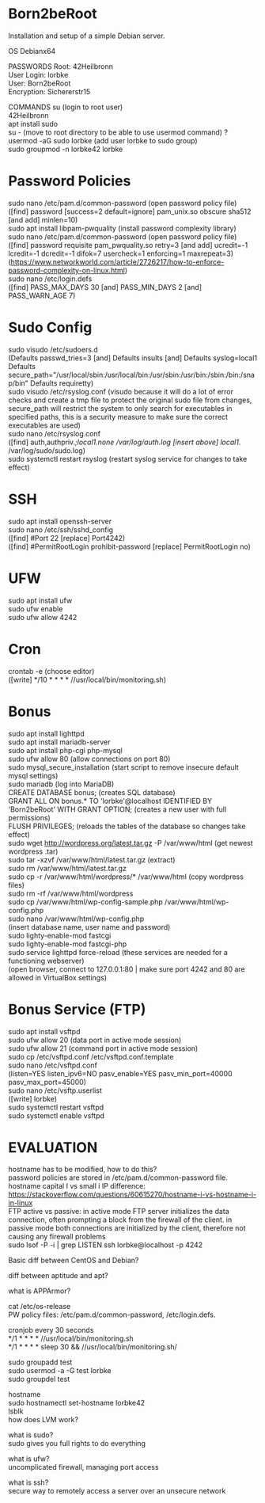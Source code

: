 # Born2beRoot
Installation and setup of a simple Debian server.

OS
Debianx64

PASSWORDS
Root: 42Heilbronn  
User Login: lorbke  
User: Born2beRoot  
Encryption: Sichererstr15  

COMMANDS
su (login to root user)  
42Heilbronn  
apt install sudo  
su - (move to root directory to be able to use usermod command) ?  
usermod -aG sudo lorbke (add user lorbke to sudo group)  
sudo groupmod -n lorbke42 lorbke  
# Password Policies
sudo nano /etc/pam.d/common-password (open password policy file)  
([find] password [success=2 default=ignore] pam_unix.so obscure sha512 [and add] minlen=10)  
sudo apt install libpam-pwquality (install password complexity library)  
sudo nano /etc/pam.d/common-password (open password policy file)  
([find] password        requisite                       pam_pwquality.so retry=3 [and add] ucredit=-1 lcredit=-1 dcredit=-1 difok=7 usercheck=1 enforcing=1 maxrepeat=3) (https://www.networkworld.com/article/2726217/how-to-enforce-password-complexity-on-linux.html)  
sudo nano /etc/login.defs  
([find] PASS_MAX_DAYS 30 [and] PASS_MIN_DAYS 2 [and] PASS_WARN_AGE 7)  
# Sudo Config  
sudo visudo /etc/sudoers.d  
(Defaults  passwd_tries=3 [and] Defaults  insults [and] Defaults  syslog=local1 Defaults          secure_path="/usr/local/sbin:/usr/local/bin:/usr/sbin:/usr/bin:/sbin:/bin:/snap/bin" Defaults requiretty)  
sudo visudo /etc/rsyslog.conf (visudo because it will do a lot of error checks and create a tmp file to protect the original sudo file from changes, secure_path will restrict the system to only search for executables in specified paths, this is a security measure to make sure the correct executables are used)  
sudo nano /etc/rsyslog.conf  
([find] auth,authpriv.*;local1.none     /var/log/auth.log [insert above] local1.*                     /var/log/sudo/sudo.log)  
sudo systemctl restart rsyslog (restart syslog service for changes to take effect)  
# SSH
sudo apt install openssh-server  
sudo nano /etc/ssh/sshd_config  
([find] #Port 22 [replace] Port4242)  
([find] #PermitRootLogin prohibit-password [replace] PermitRootLogin no)  
# UFW
sudo apt install ufw  
sudo ufw enable  
sudo ufw allow 4242  
# Cron
crontab -e (choose editor)  
([write] */10 * * * * //usr/local/bin/monitoring.sh)  

# Bonus
sudo apt install lighttpd  
sudo apt install mariadb-server  
sudo apt install php-cgi php-mysql  
sudo ufw allow 80 (allow connections on port 80)  
sudo mysql_secure_installation (start script to remove insecure default mysql settings)  
sudo mariadb (log into MariaDB)  
CREATE DATABASE bonus; (creates SQL database)  
GRANT ALL ON bonus.* TO 'lorbke'@localhost IDENTIFIED BY 'Born2beRoot' WITH GRANT OPTION; (creates a new user with full permissions)  
FLUSH PRIVILEGES; (reloads the tables of the database so changes take effect)  
sudo wget http://wordpress.org/latest.tar.gz -P /var/www/html (get newest wordpress .tar)  
sudo tar -xzvf /var/www/html/latest.tar.gz (extract)  
sudo rm /var/www/html/latest.tar.gz  
sudo cp -r /var/www/html/wordpress/* /var/www/html  (copy wordpress files)  
sudo rm -rf /var/www/html/wordpress  
sudo cp /var/www/html/wp-config-sample.php /var/www/html/wp-config.php  
sudo nano /var/www/html/wp-config.php  
(insert database name, user name and password)  
sudo lighty-enable-mod fastcgi  
sudo lighty-enable-mod fastcgi-php  
sudo service lighttpd force-reload (these services are needed for a functioning webserver)   
(open browser, connect to 127.0.0.1:80 | make sure port 4242 and 80 are allowed in VirtualBox settings)  
# Bonus Service (FTP)
sudo apt install vsftpd  
sudo ufw allow 20 (data port in active mode session)    
sudo ufw allow 21 (command port in active mode session)  
sudo cp /etc/vsftpd.conf /etc/vsftpd.conf.template  
sudo nano /etc/vsftpd.conf  
(listen=YES listen_ipv6=NO pasv_enable=YES pasv_min_port=40000 pasv_max_port=45000)  
sudo nano /etc/vsftp.userlist  
([write] lorbke)  
sudo systemctl restart vsftpd  
sudo systemctl enable vsftpd  

# EVALUATION
hostname has to be modified, how to do this?  
password policies are stored in /etc/pam.d/common-password file.  
hostname capital I vs small i IP difference: https://stackoverflow.com/questions/60615270/hostname-i-vs-hostname-i-in-linux  
FTP active vs passive: in active mode FTP server initializes the data connection, often prompting a block from the firewall of the client. in passive mode both connections are initialized by the client, therefore not causing any firewall problems  
sudo lsof -P -i | grep LISTEN
ssh lorbke@localhost -p 4242


Basic diff between CentOS and Debian?  

diff between aptitude and apt?  

what is APPArmor?  

cat /etc/os-release  
PW policy files: /etc/pam.d/common-password, /etc/login.defs. 

cronjob every 30 seconds  
*/1 * * * * //usr/local/bin/monitoring.sh  
*/1 * * * * sleep 30 && //usr/local/bin/monitoring.sh/  

sudo groupadd test  
sudo usermod -a -G test lorbke  
sudo groupdel test  

hostname  
sudo hostnamectl set-hostname lorbke42  
lsblk  
how does LVM work?  

what is sudo?  
sudo gives you full rights to do everything  

what is ufw?  
uncomplicated firewall, managing port access  

what is ssh?  
secure way to remotely access a server over an unsecure network  

